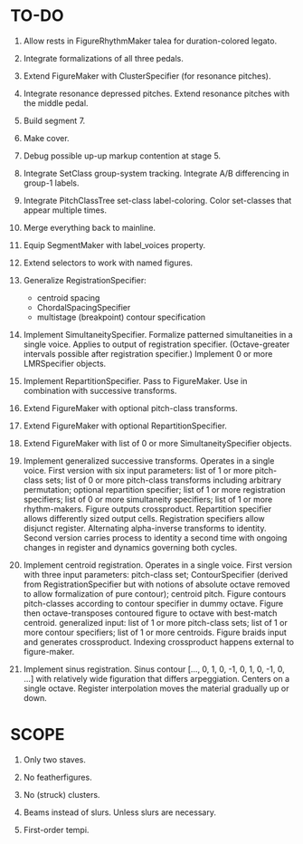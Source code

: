 TO-DO
=====

1.  Allow rests in FigureRhythmMaker talea for duration-colored legato.

2.  Integrate formalizations of all three pedals.

3.  Extend FigureMaker with ClusterSpecifier (for resonance pitches).

4.  Integrate resonance depressed pitches.
    Extend resonance pitches with the middle pedal.

5.  Build segment 7.

6.  Make cover.

7.  Debug possible up-up markup contention at stage 5.

8.  Integrate SetClass group-system tracking.
    Integrate A/B differencing in group-1 labels.

9.  Integrate PitchClassTree set-class label-coloring.
    Color set-classes that appear multiple times.

10. Merge everything back to mainline.

11. Equip SegmentMaker with label_voices property.

12. Extend selectors to work with named figures.

13. Generalize RegistrationSpecifier:
    * centroid spacing
    * ChordalSpacingSpecifier
    * multistage (breakpoint) contour specification

14. Implement SimultaneitySpecifier.
    Formalize patterned simultaneities in a single voice.
    Applies to output of registration specifier.
    (Octave-greater intervals possible after registration specifier.)
    Implement 0 or more LMRSpecifier objects.

15. Implement RepartitionSpecifier.
    Pass to FigureMaker.
    Use in combination with successive transforms.

16. Extend FigureMaker with optional pitch-class transforms.

17. Extend FigureMaker with optional RepartitionSpecifier.

18. Extend FigureMaker with list of 0 or more SimultaneitySpecifier objects.

19. Implement generalized successive transforms. Operates in a single voice.
    First version with six input parameters: list of 1 or more pitch-class
    sets; list of 0 or more pitch-class transforms including arbitrary
    permutation; optional repartition specifier; list of 1 or more registration
    specifiers; list of 0 or more simultaneity specifiers; list of 1 or more
    rhythm-makers. Figure outputs crossproduct. Repartition specifier allows
    differently sized output cells. Registration specifiers allow disjunct
    register. Alternating alpha-inverse transforms to identity. Second version
    carries process to identity a second time with ongoing changes in register
    and dynamics governing both cycles.

20. Implement centroid registration. Operates in a single voice. First version
    with three input parameters: pitch-class set; ContourSpecifier (derived
    from RegistrationSpecifier but with notions of absolute octave removed to
    allow formalization of pure contour); centroid pitch. Figure contours
    pitch-classes according to contour specifier in dummy octave. Figure then
    octave-transposes contoured figure to octave with best-match centroid.
    generalized input: list of 1 or more pitch-class sets; list of 1 or more
    contour specifiers; list of 1 or more centroids. Figure braids input and
    generates crossproduct. Indexing crossproduct happens external to
    figure-maker.

21. Implement sinus registration. Sinus contour [..., 0, 1, 0, -1, 0, 1, 0, -1,
    0, ...] with relatively wide figuration that differs arpeggiation. Centers
    on a single octave. Register interpolation moves the material gradually up
    or down.

SCOPE
=====

1.  Only two staves.

2.  No featherfigures.

3.  No (struck) clusters.

4.  Beams instead of slurs. Unless slurs are necessary.

5.  First-order tempi.
